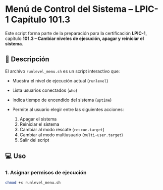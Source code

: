 # Menú de Control del Sistema – LPIC-1 Capítulo 101.3

Este script forma parte de la preparación para la certificación **LPIC-1**, capítulo **101.3 – Cambiar niveles de ejecución, apagar y reiniciar el sistema**.

## 🧰 Descripción

El archivo `runlevel_menu.sh` es un script interactivo que:

- Muestra el nivel de ejecución actual (`runlevel`)
- Lista usuarios conectados (`who`)
- Indica tiempo de encendido del sistema (`uptime`)
- Permite al usuario elegir entre las siguientes acciones:

  1. Apagar el sistema
  2. Reiniciar el sistema
  3. Cambiar al modo rescate (`rescue.target`)
  4. Cambiar al modo multiusuario (`multi-user.target`)
  5. Salir del script

## 💻 Uso

### 1. Asignar permisos de ejecución

```bash
chmod +x runlevel_menu.sh
